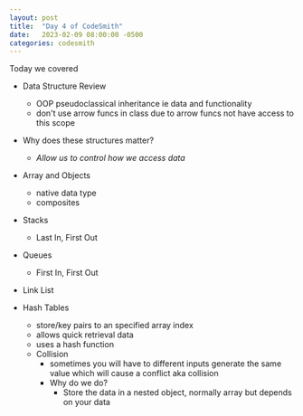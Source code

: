 ```yaml
---
layout: post
title:  "Day 4 of CodeSmith"
date:   2023-02-09 08:00:00 -0500
categories: codesmith
---
```


Today we covered
- Data Structure Review
  - OOP pseudoclassical inheritance ie data and functionality
  - don't use arrow funcs in class due to arrow funcs not have access to this scope

- Why does these structures matter?
  - *Allow us to control how we access data*
- Array and Objects
  - native data type
  - composites
- Stacks
  - Last In, First Out
- Queues
  - First In, First Out
- Link List
- Hash Tables
  - store/key pairs to an specified array index
  - allows quick retrieval data
  - uses a hash function
  - Collision
    - sometimes you will have to different inputs generate the same value which will cause a conflict aka collision
    - Why do we do?
      - Store the data in a nested object, normally array but depends on your data
